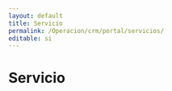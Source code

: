 ```yaml
---
layout: default
title: Servicio
permalink: /Operacion/crm/portal/servicios/
editable: si
---
```


# Servicio

